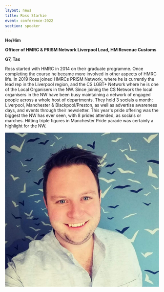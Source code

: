 ```yaml
---
layout: news
title: Ross Starkie
event: conference-2022
section: speaker
---
```

**H﻿e/Him**

**Officer of HMRC & PRISM Network Liverpool Lead, HM Revenue Customs**

**G﻿7, Tax**

Ross started with HMRC in 2014 on their graduate programme. Once completing the course he became more involved in other aspects of HMRC life. In 2019 Ross joined HMRCs PRISM Network, where he is currently the lead rep in the Liverpool region, and the CS LGBT+ Network where he is one of the Local Organisers in the NW. Since joining the CS Network the local organisers in the NW have been busy maintaining a network of engaged people across a whole host of departments. They hold 3 socials a month; Liverpool, Manchester & Blackpool/Preston, as well as advertise awareness days, and events through their newsletter. This year's pride offering was the biggest the NW has ever seen, with 8 prides attended, as socials or marches. Hitting triple figures in Manchester Pride parade was certainly a highlight for the NW. 

![](/assets/images/uploads/ross_starkie.jpg)